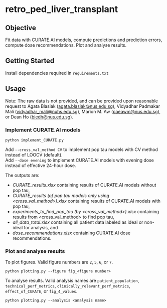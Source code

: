 # retro_ped_liver_transplant

## Objective
Fit data with CURATE.AI models, compute predictions and prediction errors, compute dose recommendations.
Plot and analyse results.

## Getting Started
Install dependencies required in `requirements.txt`

## Usage
Note: The raw data is not provided, and can be provided upon reasonable request to Agata Blasiak (agata.blasiak@nus.edu.sg), Vidyadhar Padmakar Mali (vidyadhar_mali@nuhs.edu.sg), Marion M. Aw (paeawm@nus.edu.sg), or Dean Ho (biedh@nus.edu.sg).

### Implement CURATE.AI models
```
python implement_CURATE.py
```
Add `--cross_val_method CV` to implement pop tau models with CV method instead of LOOCV (default).  
Add `--dose evening` to implement CURATE.AI models with evening dose instead of effective 24-hour dose.  
  
  The outputs are:
- *CURATE_results.xlsx* containing results of CURATE.AI models without pop tau,  
- *CURATE_results (of pop tau models only using <cross_val_method>).xlsx* containing results of CURATE.AI models with pop tau,  
- *experiments_to_find_pop_tau (by <cross_val_method>).xlsx* containing results from <cross_val_method> to find pop tau,  
- *all_data_total.xlsx* containing all patient data labeled as ideal or non-ideal for analysis, and  
- *dose_recommendations.xlsx* containing CURATE.AI dose recommendations.  

### Plot and analyse results
To plot figures. Valid figure numbers are `2`, `5`, `6`, or `7`.
```
python plotting.py --figure fig_<figure number>
```
  
  To analyse results. Valid analysis names are `patient_population`, `technical_perf_metrics`, `clinically_relevant_perf_metrics`, `effect_of_CURATE`, or `fig_4_values`.
```
python plotting.py --analysis <analysis name>
```
